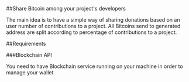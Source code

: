##Share Bitcoin among your project's developers

The main idea is to have a simple way of sharing donations based on an user number of contributions to a project. All Bitcoins send to generated address are split according to percentage of contributions to a project.


##Requirements

###Blockchain API

You need to have Blockchain service running on your machine in order to manage your wallet
